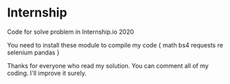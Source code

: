 # Internship
Code for solve problem in Internship.io 2020

You need to install these module to compile my code {
  math
  bs4
  requests
  re
  selenium
  pandas
  }
  
 Thanks for everyone who read my solution.
 You can comment all of my coding. I'll improve it surely.
